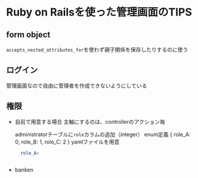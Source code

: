 # Ruby on Railsを使った管理画面のTIPS

## form object
`accepts_nested_attributes_for`を使わず親子関係を保存したりするのに使う

## ログイン
管理画面なので自由に管理者を作成できないようにしている

## 権限
- 自前で用意する場合
  主軸にするのは、controllerのアクション毎
  
  administratorテーブルに`role`カラムの追加（integer）
  enum定義 { role_A: 0, role_B: 1, role_C: 2 }
  yamlファイルを用意
  ```yaml
    role_A:
      
  ```
  
- banken
